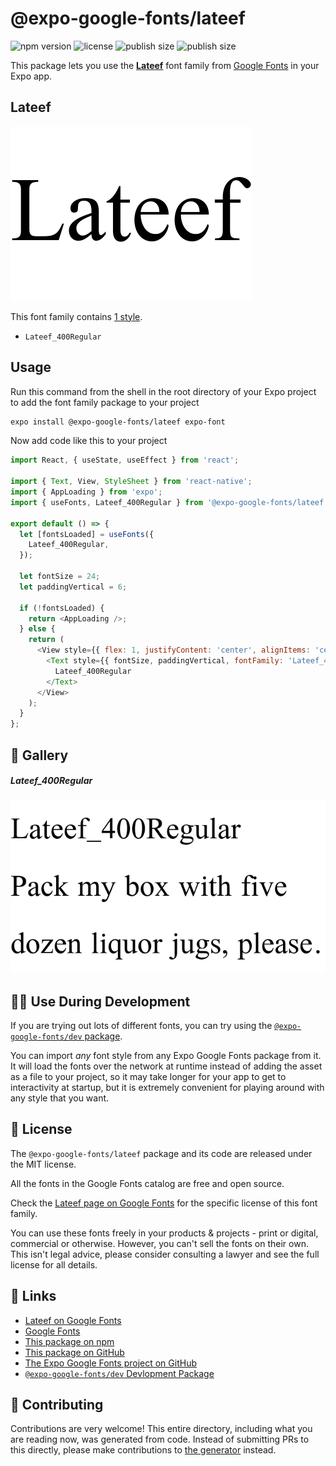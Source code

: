 # @expo-google-fonts/lateef

![npm version](https://flat.badgen.net/npm/v/@expo-google-fonts/lateef)
![license](https://flat.badgen.net/github/license/expo/google-fonts)
![publish size](https://flat.badgen.net/packagephobia/install/@expo-google-fonts/lateef)
![publish size](https://flat.badgen.net/packagephobia/publish/@expo-google-fonts/lateef)

This package lets you use the [**Lateef**](https://fonts.google.com/specimen/Lateef) font family from [Google Fonts](https://fonts.google.com/) in your Expo app.

## Lateef

![Lateef](./font-family.png)

This font family contains [1 style](#-gallery).

- `Lateef_400Regular`

## Usage

Run this command from the shell in the root directory of your Expo project to add the font family package to your project
```sh
expo install @expo-google-fonts/lateef expo-font
```

Now add code like this to your project
```js
import React, { useState, useEffect } from 'react';

import { Text, View, StyleSheet } from 'react-native';
import { AppLoading } from 'expo';
import { useFonts, Lateef_400Regular } from '@expo-google-fonts/lateef';

export default () => {
  let [fontsLoaded] = useFonts({
    Lateef_400Regular,
  });

  let fontSize = 24;
  let paddingVertical = 6;

  if (!fontsLoaded) {
    return <AppLoading />;
  } else {
    return (
      <View style={{ flex: 1, justifyContent: 'center', alignItems: 'center' }}>
        <Text style={{ fontSize, paddingVertical, fontFamily: 'Lateef_400Regular' }}>
          Lateef_400Regular
        </Text>
      </View>
    );
  }
};

```

## 🔡 Gallery

##### Lateef_400Regular
![Lateef_400Regular](./Lateef_400Regular.ttf.png)


## 👩‍💻 Use During Development

If you are trying out lots of different fonts, you can try using the [`@expo-google-fonts/dev` package](https://github.com/expo/google-fonts/tree/master/font-packages/dev#readme).

You can import *any* font style from any Expo Google Fonts package from it. It will load the fonts
over the network at runtime instead of adding the asset as a file to your project, so it may take longer
for your app to get to interactivity at startup, but it is extremely convenient
for playing around with any style that you want.

## 📖 License

The `@expo-google-fonts/lateef` package and its code are released under the MIT license.

All the fonts in the Google Fonts catalog are free and open source.

Check the [Lateef page on Google Fonts](https://fonts.google.com/specimen/Lateef) for the specific license of this font family.

You can use these fonts freely in your products & projects - print or digital, commercial or otherwise. However, you can't sell the fonts on their own. This isn't legal advice, please consider consulting a lawyer and see the full license for all details.

## 🔗 Links

- [Lateef on Google Fonts](https://fonts.google.com/specimen/Lateef)
- [Google Fonts](https://fonts.google.com/)
- [This package on npm](https://www.npmjs.com/package/@expo-google-fonts/lateef)
- [This package on GitHub](https://github.com/expo/google-fonts/tree/master/font-packages/lateef)
- [The Expo Google Fonts project on GitHub](https://github.com/expo/google-fonts)
- [`@expo-google-fonts/dev` Devlopment Package](https://github.com/expo/google-fonts/tree/master/font-packages/dev)

## 🤝 Contributing

Contributions are very welcome! This entire directory, including what you are reading now, was generated from code. Instead of submitting PRs to this directly, please make contributions to [the generator](https://github.com/expo/google-fonts/tree/master/packages/generator) instead.
